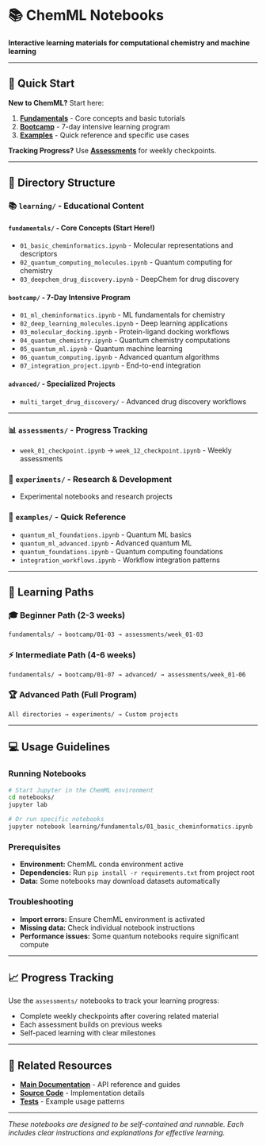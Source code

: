 # 📚 ChemML Notebooks

**Interactive learning materials for computational chemistry and machine learning**

---

## 🎯 **Quick Start**

**New to ChemML?** Start here:
1. **[Fundamentals](learning/fundamentals/)** - Core concepts and basic tutorials
2. **[Bootcamp](learning/bootcamp/)** - 7-day intensive learning program
3. **[Examples](examples/)** - Quick reference and specific use cases

**Tracking Progress?** Use **[Assessments](assessments/)** for weekly checkpoints.

---

## 📁 **Directory Structure**

### 📚 **`learning/`** - Educational Content

#### **`fundamentals/`** - Core Concepts (Start Here!)
- `01_basic_cheminformatics.ipynb` - Molecular representations and descriptors
- `02_quantum_computing_molecules.ipynb` - Quantum computing for chemistry
- `03_deepchem_drug_discovery.ipynb` - DeepChem for drug discovery

#### **`bootcamp/`** - 7-Day Intensive Program
- `01_ml_cheminformatics.ipynb` - ML fundamentals for chemistry
- `02_deep_learning_molecules.ipynb` - Deep learning applications
- `03_molecular_docking.ipynb` - Protein-ligand docking workflows
- `04_quantum_chemistry.ipynb` - Quantum chemistry computations
- `05_quantum_ml.ipynb` - Quantum machine learning
- `06_quantum_computing.ipynb` - Advanced quantum algorithms
- `07_integration_project.ipynb` - End-to-end integration

#### **`advanced/`** - Specialized Projects
- `multi_target_drug_discovery/` - Advanced drug discovery workflows

---

### 📊 **`assessments/`** - Progress Tracking
- `week_01_checkpoint.ipynb` → `week_12_checkpoint.ipynb` - Weekly assessments

### 🧪 **`experiments/`** - Research & Development
- Experimental notebooks and research projects

### 📖 **`examples/`** - Quick Reference
- `quantum_ml_foundations.ipynb` - Quantum ML basics
- `quantum_ml_advanced.ipynb` - Advanced quantum ML
- `quantum_foundations.ipynb` - Quantum computing foundations
- `integration_workflows.ipynb` - Workflow integration patterns

---

## 🚀 **Learning Paths**

### **🎓 Beginner Path (2-3 weeks)**
```
fundamentals/ → bootcamp/01-03 → assessments/week_01-03
```

### **⚡ Intermediate Path (4-6 weeks)**
```
fundamentals/ → bootcamp/01-07 → advanced/ → assessments/week_01-06
```

### **🏆 Advanced Path (Full Program)**
```
All directories → experiments/ → Custom projects
```

---

## 💻 **Usage Guidelines**

### **Running Notebooks**
```bash
# Start Jupyter in the ChemML environment
cd notebooks/
jupyter lab

# Or run specific notebooks
jupyter notebook learning/fundamentals/01_basic_cheminformatics.ipynb
```

### **Prerequisites**
- **Environment:** ChemML conda environment active
- **Dependencies:** Run `pip install -r requirements.txt` from project root
- **Data:** Some notebooks may download datasets automatically

### **Troubleshooting**
- **Import errors:** Ensure ChemML environment is activated
- **Missing data:** Check individual notebook instructions
- **Performance issues:** Some quantum notebooks require significant compute

---

## 📈 **Progress Tracking**

Use the `assessments/` notebooks to track your learning progress:
- Complete weekly checkpoints after covering related material
- Each assessment builds on previous weeks
- Self-paced learning with clear milestones

---

## 🔗 **Related Resources**

- **[Main Documentation](../docs/)** - API reference and guides
- **[Source Code](../src/chemml/)** - Implementation details
- **[Tests](../tests/)** - Example usage patterns

---

*These notebooks are designed to be self-contained and runnable. Each includes clear instructions and explanations for effective learning.*
